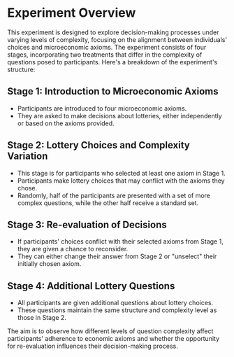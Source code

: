 # Experiment Overview

This experiment is designed to explore decision-making processes under varying levels of complexity, focusing on the alignment between individuals' choices and microeconomic axioms. The experiment consists of four stages, incorporating two treatments that differ in the complexity of questions posed to participants. Here's a breakdown of the experiment's structure:

## Stage 1: Introduction to Microeconomic Axioms
- Participants are introduced to four microeconomic axioms.
- They are asked to make decisions about lotteries, either independently or based on the axioms provided.

## Stage 2: Lottery Choices and Complexity Variation
- This stage is for participants who selected at least one axiom in Stage 1.
- Participants make lottery choices that may conflict with the axioms they chose.
- Randomly, half of the participants are presented with a set of more complex questions, while the other half receive a standard set.

## Stage 3: Re-evaluation of Decisions
- If participants' choices conflict with their selected axioms from Stage 1, they are given a chance to reconsider.
- They can either change their answer from Stage 2 or "unselect" their initially chosen axiom.

## Stage 4: Additional Lottery Questions
- All participants are given additional questions about lottery choices.
- These questions maintain the same structure and complexity level as those in Stage 2.

The aim is to observe how different levels of question complexity affect participants' adherence to economic axioms and whether the opportunity for re-evaluation influences their decision-making process.
